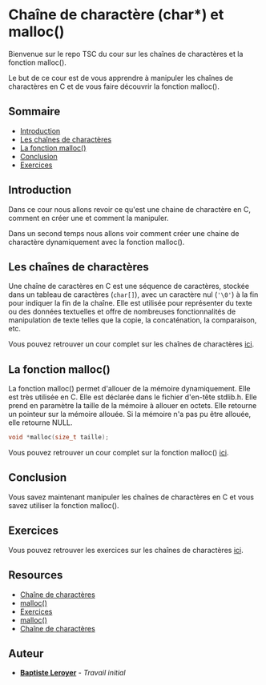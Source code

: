 # Chaîne de charactère (char*) et malloc()

Bienvenue sur le repo TSC du cour sur les chaînes de charactères et la fonction malloc().

Le but de ce cour est de vous apprendre à manipuler les chaînes de charactères en C et de vous faire découvrir la fonction malloc().

## Sommaire

- [Introduction](#introduction)
- [Les chaînes de charactères](#les-chaînes-de-charactères)
- [La fonction malloc()](#la-fonction-malloc)
- [Conclusion](#conclusion)
- [Exercices](#exercices)

## Introduction

Dans ce cour nous allons revoir ce qu'est une chaine de charactère en C, comment en créer une et comment la manipuler.

Dans un second temps nous allons voir comment créer une chaine de charactère dynamiquement avec la fonction malloc().

## Les chaînes de charactères

Une chaîne de caractères en C est une séquence de caractères, stockée dans un tableau de caractères (``char[]``), avec un caractère nul (``'\0'``) à la fin pour indiquer la fin de la chaîne. Elle est utilisée pour représenter du texte ou des données textuelles et offre de nombreuses fonctionnalités de manipulation de texte telles que la copie, la concaténation, la comparaison, etc.

Vous pouvez retrouver un cour complet sur les chaînes de charactères [ici](./chaine_de_charactère.md).

## La fonction malloc()

La fonction malloc() permet d'allouer de la mémoire dynamiquement. Elle est très utilisée en C. Elle est déclarée dans le fichier d'en-tête stdlib.h. Elle prend en paramètre la taille de la mémoire à allouer en octets. Elle retourne un pointeur sur la mémoire allouée. Si la mémoire n'a pas pu être allouée, elle retourne NULL.

```c
void *malloc(size_t taille);
```

Vous pouvez retrouver un cour complet sur la fonction malloc() [ici](./malloc.md).

## Conclusion

Vous savez maintenant manipuler les chaînes de charactères en C et vous savez utiliser la fonction malloc().

## Exercices

Vous pouvez retrouver les exercices sur les chaînes de charactères [ici](./exercices.md).

## Resources

- [Chaîne de charactères](./chaine_de_charactère.md)
- [malloc()](./malloc.md)
- [Exercices](./exercices.md)
- [malloc()](https://en.cppreference.com/w/c/memory/malloc)
- [Chaîne de charactères](https://learn.microsoft.com/fr-fr/cpp/c-language/c-string-literals?view=msvc-170)

## Auteur

- **[Baptiste Leroyer](https://github.com/ZiplEixels)** - _Travail initial_
